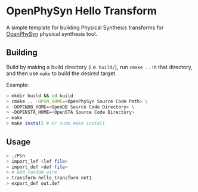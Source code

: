 # OpenPhySyn Hello Transform

A simple template for building Physical Synthesis transforms for [OpenPhySyn](https://github.com/The-OpenROAD-Project/OpenPhySyn) physical synthesis tool.

## Building

Build by making a build directory (i.e. `build/`), run `cmake ..` in that directory, and then use `make` to build the desired target.

Example:

```bash
> mkdir build && cd build
> cmake .. -DPSN_HOME=<OpenPhySyn Source Code Path> \
> -DOPENDB_HOME=<OpenDB Source Code Directory> \
> -DOPENSTA_HOME=<OpenSTA Source Code Directory>
> make
> make install # Or sudo make install
```

## Usage

```bash
> ./Psn
> import_lef <lef file>
> import_def <def file>
> # Add random wire
> transform hello_transform net1
> export_def out.def
```